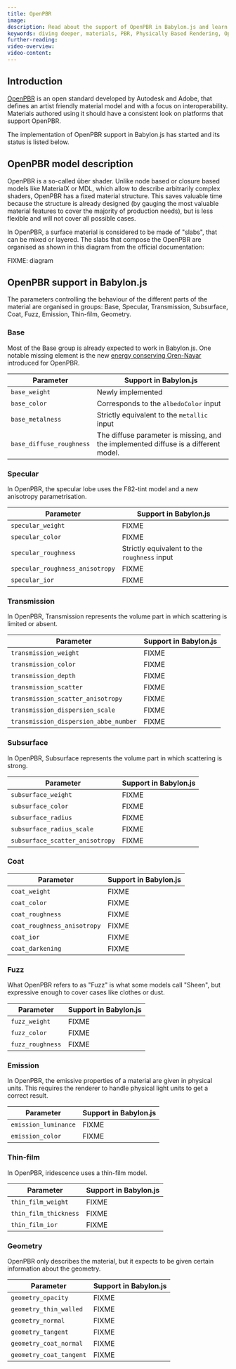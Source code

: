 ```yaml
---
title: OpenPBR
image:
description: Read about the support of OpenPBR in Babylon.js and learn about its features.
keywords: diving deeper, materials, PBR, Physically Based Rendering, OpenPBR
further-reading:
video-overview:
video-content:
---
```


## Introduction

[OpenPBR](https://github.com/AcademySoftwareFoundation/OpenPBR?tab=readme-ov-file) is an open standard developed by Autodesk and Adobe, that defines an artist friendly material model and with a focus on interoperability. Materials authored using it should have a consistent look on platforms that support OpenPBR.

The implementation of OpenPBR support in Babylon.js has started and its status is listed below.


## OpenPBR model description

OpenPBR is a so-called über shader. Unlike node based or closure based models like MaterialX or MDL, which allow to describe arbitrarily complex shaders, OpenPBR has a fixed material structure. This saves valuable time because the structure is already designed (by gauging the most valuable material features to cover the majority of production needs), but is less flexible and will not cover all possible cases.

In OpenPBR, a surface material is considered to be made of "slabs", that can be mixed or layered. The slabs that compose the OpenPBR are organised as shown in this diagram from the official documentation:

FIXME: diagram


## OpenPBR support in Babylon.js

The parameters controlling the behaviour of the different parts of the material are organised in groups: Base, Specular, Transmission, Subsurface, Coat, Fuzz, Emission, Thin-film, Geometry.


### Base

Most of the Base group is already expected to work in Babylon.js. One notable missing element is the new [energy conserving Oren-Nayar](https://arxiv.org/abs/2410.18026) introduced for OpenPBR.

| Parameter                | Support in Babylon.js |
| ------------------------ | --------------------- |
| `base_weight`            | Newly implemented |
| `base_color`             | Corresponds to the `albedoColor` input |
| `base_metalness`         | Strictly equivalent to the `metallic` input |
| `base_diffuse_roughness` | The diffuse parameter is missing, and the implemented diffuse is a different model. |


### Specular

In OpenPBR, the specular lobe uses the F82-tint model and a new anisotropy parametrisation.

| Parameter                       | Support in Babylon.js |
| ------------------------------- | --------------------- |
| `specular_weight`               | FIXME                 |
| `specular_color`                | FIXME                 |
| `specular_roughness`            | Strictly equivalent to the `roughness` input |
| `specular_roughness_anisotropy` | FIXME                 |
| `specular_ior`                  | FIXME                 |


### Transmission

In OpenPBR, Transmission represents the volume part in which scattering is limited or absent.

| Parameter                             | Support in Babylon.js |
| ------------------------------------- | --------------------- |
| `transmission_weight`                 | FIXME                 |
| `transmission_color`                  | FIXME                 |
| `transmission_depth`                  | FIXME                 |
| `transmission_scatter`                | FIXME                 |
| `transmission_scatter_anisotropy`     | FIXME                 |
| `transmission_dispersion_scale`       | FIXME                 |
| `transmission_dispersion_abbe_number` | FIXME                 |


### Subsurface

In OpenPBR, Subsurface represents the volume part in which scattering is strong.

| Parameter                       | Support in Babylon.js |
| ------------------------------- | --------------------- |
| `subsurface_weight`             | FIXME                 |
| `subsurface_color`              | FIXME                 |
| `subsurface_radius`             | FIXME                 |
| `subsurface_radius_scale`       | FIXME                 |
| `subsurface_scatter_anisotropy` | FIXME                 |


### Coat

| Parameter                   | Support in Babylon.js |
| --------------------------- | --------------------- |
| `coat_weight`               | FIXME                 |
| `coat_color`                | FIXME                 |
| `coat_roughness`            | FIXME                 |
| `coat_roughness_anisotropy` | FIXME                 |
| `coat_ior`                  | FIXME                 |
| `coat_darkening`            | FIXME                 |


### Fuzz

What OpenPBR refers to as "Fuzz" is what some models call "Sheen", but expressive enough to cover cases like clothes or dust.

| Parameter        | Support in Babylon.js |
| ---------------- | --------------------- |
| `fuzz_weight`    | FIXME                 |
| `fuzz_color`     | FIXME                 |
| `fuzz_roughness` | FIXME                 |


### Emission

In OpenPBR, the emissive properties of a material are given in physical units. This requires the renderer to handle physical light units to get a correct result.

| Parameter            | Support in Babylon.js |
| -------------------- | --------------------- |
| `emission_luminance` | FIXME                 |
| `emission_color`     | FIXME                 |


### Thin-film

In OpenPBR, iridescence uses a thin-film model.

| Parameter             | Support in Babylon.js |
| --------------------- | --------------------- |
| `thin_film_weight`    | FIXME                 |
| `thin_film_thickness` | FIXME                 |
| `thin_film_ior`       | FIXME                 |


### Geometry

OpenPBR only describes the material, but it expects to be given certain information about the geometry.

| Parameter               | Support in Babylon.js |
| ----------------------- | --------------------- |
| `geometry_opacity`      | FIXME                 |
| `geometry_thin_walled`  | FIXME                 |
| `geometry_normal`       | FIXME                 |
| `geometry_tangent`      | FIXME                 |
| `geometry_coat_normal`  | FIXME                 |
| `geometry_coat_tangent` | FIXME                 |
